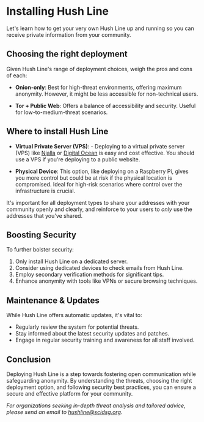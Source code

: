# Installing Hush Line 

Let's learn how to get your very own Hush Line up and running so you can receive private information from your community.

## Choosing the right deployment

Given Hush Line's range of deployment choices, weigh the pros and cons of each:

- **Onion-only**: Best for high-threat environments, offering maximum anonymity. However, it might be less accessible for non-technical users.
  
- **Tor + Public Web**: Offers a balance of accessibility and security. Useful for low-to-medium-threat scenarios.

## Where to install Hush Line 

- **Virtual Private Server (VPS)**: - Deploying to a virtual private server (VPS) like [Njalla](https://njal.la) or [Digital Ocean](digitalocean.com) is easy and cost effective. You should use a VPS if you're deploying to a public website.

- **Physical Device**: This option, like deploying on a Raspberry Pi, gives you more control but could be at risk if the physical location is compromised. Ideal for high-risk scenarios where control over the infrastructure is crucial.

It's important for all deployment types to share your addresses with your community openly and clearly, and reinforce to your users to _only_ use the addresses that you've shared.

## Boosting Security
To further bolster security:

1. Only install Hush Line on a dedicated server.
2. Consider using dedicated devices to check emails from Hush Line.
3. Employ secondary verification methods for significant tips.
4. Enhance anonymity with tools like VPNs or secure browsing techniques.

## Maintenance & Updates
While Hush Line offers automatic updates, it's vital to:

- Regularly review the system for potential threats.
- Stay informed about the latest security updates and patches.
- Engage in regular security training and awareness for all staff involved.

## Conclusion
Deploying Hush Line is a step towards fostering open communication while safeguarding anonymity. By understanding the threats, choosing the right deployment option, and following security best practices, you can ensure a secure and effective platform for your community.

*For organizations seeking in-depth threat analysis and tailored advice, please send an email to hushline@scidsg.org.*